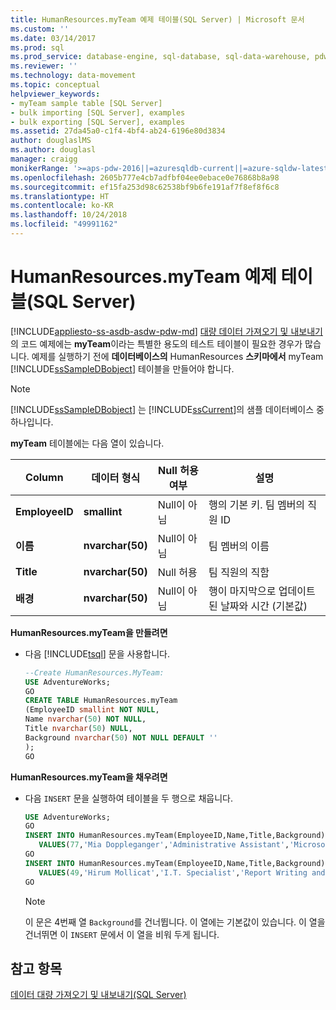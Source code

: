 ```yaml
---
title: HumanResources.myTeam 예제 테이블(SQL Server) | Microsoft 문서
ms.custom: ''
ms.date: 03/14/2017
ms.prod: sql
ms.prod_service: database-engine, sql-database, sql-data-warehouse, pdw
ms.reviewer: ''
ms.technology: data-movement
ms.topic: conceptual
helpviewer_keywords:
- myTeam sample table [SQL Server]
- bulk importing [SQL Server], examples
- bulk exporting [SQL Server], examples
ms.assetid: 27da45a0-c1f4-4bf4-ab24-6196e80d3834
author: douglaslMS
ms.author: douglasl
manager: craigg
monikerRange: '>=aps-pdw-2016||=azuresqldb-current||=azure-sqldw-latest||>=sql-server-2016||=sqlallproducts-allversions||>=sql-server-linux-2017||=azuresqldb-mi-current'
ms.openlocfilehash: 2605b777e4cb7adfbf04ee0ebace0e76868b8a98
ms.sourcegitcommit: ef15fa253d98c62538bf9b6fe191af7f8ef8f6c8
ms.translationtype: HT
ms.contentlocale: ko-KR
ms.lasthandoff: 10/24/2018
ms.locfileid: "49991162"
---
```

# <a name="humanresourcesmyteam-sample-table-sql-server"></a>HumanResources.myTeam 예제 테이블(SQL Server)
[!INCLUDE[appliesto-ss-asdb-asdw-pdw-md](../../includes/appliesto-ss-asdb-asdw-pdw-md.md)]
  [대량 데이터 가져오기 및 내보내기](../../relational-databases/import-export/bulk-import-and-export-of-data-sql-server.md) 의 코드 예제에는 **myTeam**이라는 특별한 용도의 테스트 테이블이 필요한 경우가 많습니다. 예제를 실행하기 전에 **데이터베이스의** HumanResources **스키마에서** myTeam [!INCLUDE[ssSampleDBobject](../../includes/sssampledbobject-md.md)] 테이블을 만들어야 합니다.  
  
> [!NOTE]  
>  [!INCLUDE[ssSampleDBobject](../../includes/sssampledbobject-md.md)] 는 [!INCLUDE[ssCurrent](../../includes/sscurrent-md.md)]의 샘플 데이터베이스 중 하나입니다.  
  
 **myTeam** 테이블에는 다음 열이 있습니다.  
  
|Column|데이터 형식|Null 허용 여부|설명|  
|------------|---------------|-----------------|-----------------|  
|**EmployeeID**|**smallint**|Null이 아님|행의 기본 키. 팀 멤버의 직원 ID|  
|**이름**|**nvarchar(50)**|Null이 아님|팀 멤버의 이름|  
|**Title**|**nvarchar(50)**|Null 허용|팀 직원의 직함|  
|**배경**|**nvarchar(50)**|Null이 아님|행이 마지막으로 업데이트된 날짜와 시간 (기본값)|  
  
**HumanResources.myTeam을 만들려면**  
  
-   다음 [!INCLUDE[tsql](../../includes/tsql-md.md)] 문을 사용합니다.  
  
    ```sql
    --Create HumanResources.MyTeam:   
    USE AdventureWorks;  
    GO  
    CREATE TABLE HumanResources.myTeam   
    (EmployeeID smallint NOT NULL,  
    Name nvarchar(50) NOT NULL,  
    Title nvarchar(50) NULL,  
    Background nvarchar(50) NOT NULL DEFAULT ''  
    );  
    GO  
    ```  
  
**HumanResources.myTeam을 채우려면**  
  
-   다음 `INSERT` 문을 실행하여 테이블을 두 행으로 채웁니다.  
  
    ```sql
    USE AdventureWorks;  
    GO  
    INSERT INTO HumanResources.myTeam(EmployeeID,Name,Title,Background)  
       VALUES(77,'Mia Doppleganger','Administrative Assistant','Microsoft Office');  
    GO  
    INSERT INTO HumanResources.myTeam(EmployeeID,Name,Title,Background)  
       VALUES(49,'Hirum Mollicat','I.T. Specialist','Report Writing and Data Mining');  
    GO  
    ```  
  
    > [!NOTE]  
    >  이 문은 4번째 열 `Background`를 건너뜁니다. 이 열에는 기본값이 있습니다. 이 열을 건너뛰면 이 `INSERT` 문에서 이 열을 비워 두게 됩니다.  
  
## <a name="see-also"></a>참고 항목  
 [데이터 대량 가져오기 및 내보내기&#40;SQL Server&#41;](../../relational-databases/import-export/bulk-import-and-export-of-data-sql-server.md)  
  
  
